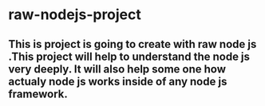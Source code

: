 # raw-nodejs-project

## This is project is going to create with raw node js .This project will help to understand the node js very deeply. It will also help some one how actualy node js works inside of any node js framework.
